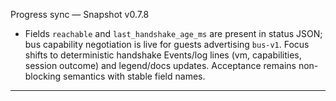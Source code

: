 Progress sync — Snapshot v0.7.8

- Fields `reachable` and `last_handshake_age_ms` are present in status JSON; bus capability negotiation is live for guests advertising `bus-v1`. Focus shifts to deterministic handshake Events/log lines (vm, capabilities, session outcome) and legend/docs updates. Acceptance remains non-blocking semantics with stable field names.

---

